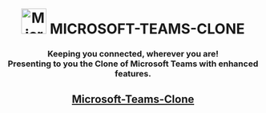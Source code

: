 <h1 id="top" align="center"> <img src="https://www.berkswellschool.org.uk/wp-content/uploads/2021/02/microsoft-teams-logo-png_480-480.png" alt="Microsoft" width="50.5" height="50.5"> MICROSOFT-TEAMS-CLONE</h1>
<h3 align="center"> Keeping you connected, wherever you are!<br>
Presenting to you the Clone of Microsoft Teams with enhanced features.<br></h3>
<h2 align="center"><a href="https://engage-microsoft-teams-clone.herokuapp.com/">Microsoft-Teams-Clone</a></h2>
